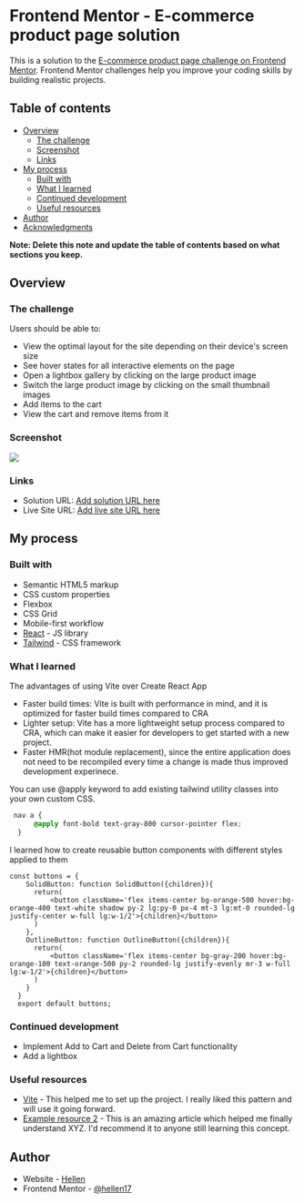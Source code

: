 # Frontend Mentor - E-commerce product page solution

This is a solution to the [E-commerce product page challenge on Frontend Mentor](https://www.frontendmentor.io/challenges/ecommerce-product-page-UPsZ9MJp6). Frontend Mentor challenges help you improve your coding skills by building realistic projects.

## Table of contents

- [Overview](#overview)
  - [The challenge](#the-challenge)
  - [Screenshot](#screenshot)
  - [Links](#links)
- [My process](#my-process)
  - [Built with](#built-with)
  - [What I learned](#what-i-learned)
  - [Continued development](#continued-development)
  - [Useful resources](#useful-resources)
- [Author](#author)
- [Acknowledgments](#acknowledgments)

**Note: Delete this note and update the table of contents based on what sections you keep.**

## Overview

### The challenge

Users should be able to:

- View the optimal layout for the site depending on their device's screen size
- See hover states for all interactive elements on the page
- Open a lightbox gallery by clicking on the large product image
- Switch the large product image by clicking on the small thumbnail images
- Add items to the cart
- View the cart and remove items from it

### Screenshot

![](https://user-images.githubusercontent.com/42536943/216782814-38f7f611-bae0-41d4-acaa-c8224b776e3c.png)


### Links

- Solution URL: [Add solution URL here](https://www.frontendmentor.io/solutions/ecommerce-product-page-sICex9V4dl)
- Live Site URL: [Add live site URL here](https://frontend-ecommerce-product-page.netlify.app/)

## My process

### Built with

- Semantic HTML5 markup
- CSS custom properties
- Flexbox
- CSS Grid
- Mobile-first workflow
- [React](https://reactjs.org/) - JS library
- [Tailwind](https://tailwindcss.com/) - CSS framework


### What I learned

The advantages of using Vite over Create React App
- Faster build times: Vite is built with performance in mind, and it is optimized for faster build times compared to CRA
- Lighter setup: Vite has a more lightweight setup process compared to CRA, which can make it easier for developers to get started with a new project.
- Faster HMR(hot module replacement), since the entire application does not need to be recompiled every time a change is made thus improved development experinece.


You can use @apply keyword to add existing tailwind utility classes into your own custom CSS.

```css
 nav a {
      @apply font-bold text-gray-800 cursor-pointer flex;
  }
```

I learned how to create reusable button components with different styles applied to them

```
const buttons = {
    SolidButton: function SolidButton({children}){
      return(
          <button className='flex items-center bg-orange-500 hover:bg-orange-400 text-white shadow py-2 lg:py-0 px-4 mt-3 lg:mt-0 rounded-lg justify-center w-full lg:w-1/2'>{children}</button>
      )
    },
    OutlineButton: function OutlineButton({children}){
      return(
          <button className='flex items-center bg-gray-200 hover:bg-orange-100 text-orange-500 py-2 rounded-lg justify-evenly mr-3 w-full lg:w-1/2'>{children}</button>
      )
    }
  }
  export default buttons;
```


### Continued development
- Implement Add to Cart and Delete from Cart functionality
- Add a lightbox

### Useful resources

- [Vite](https://vitejs.dev/guide/) - This helped me to set up the project. I really liked this pattern and will use it going forward.
- [Example resource 2](https://www.example.com) - This is an amazing article which helped me finally understand XYZ. I'd recommend it to anyone still learning this concept.


## Author

- Website - [Hellen](https://hellenkokach.me/)
- Frontend Mentor - [@hellen17](https://www.frontendmentor.io/profile/hellen17)

